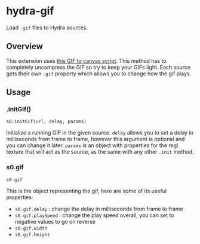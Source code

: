# hydra-gif

Load `.gif` files to Hydra sources.

## Overview

This extension uses [this GIF to canvas script](https://stackoverflow.com/questions/48234696/how-to-put-a-gif-with-canvas). This method has to completely uncompress the GIF so try to keep your GIFs light. Each source gets their own `.gif` property which allows you to change how the gif plays.

## Usage

### .initGif()

`s0.initGif(url, delay, params)`

Initialize a running GIF in the given source. `delay` allows you to set a delay in milliseconds from frame to frame, however this argument is optional and you can change it later. `params` is an object with properties for the regl texture that will act as the source, as the same with any other `.init` method.

### s0.gif

`s0.gif`

This is the object representing the gif, here are some of its useful properties:

* `s0.gif.delay` : change the delay in milliseconds from frame to frame
* `s0.gif.playSpeed` : change the play speed overall, you can set to negative values to go on reverse
* `s0.gif.width`
* `s0.gif.height`